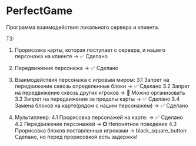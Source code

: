 # PerfectGame
Программа взаимодействия локального сервера и клиента.

ТЗ:
1. Прорисовка карты, которая поступает с сервера, и нашего персонажа на клиенте ->  :white_check_mark: Сделано

2. Передвижение персонажа -> :white_check_mark: Сделано

3. Взаимодействия персонажа с игровым миром:
            3.1 Запрет на передвижение сквозь определенные блоки -> :white_check_mark: Сделано
    3.2 Запрет на передвижение сквозь других игроков -> :black_square_button: Можно организовать
    3.3 Запрет на передвижение за пределы карты -> :white_check_mark: Сделано
    3.4 Замена блоков на карте(рядом с нашим персонажем) -> :white_check_mark: Сделано

4. Мультиплеер:
    4.1 Прорисовка персонажей на карте: -> :white_check_mark: Сделано
    4.2 Передвижение персонажей -> :negative_squared_cross_mark: Непонятное поведение
    4.3 Прорисовка блоков поставленных игроками -> black_square_button: Сделано, но перед прорисовкой есть задержка!
